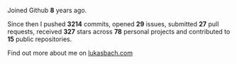 Joined Github **8** years ago.

Since then I pushed **3214** commits, opened **29** issues, submitted **27** pull requests, received **327** stars across **78** personal projects and contributed to **15** public repositories.

Find out more about me on [lukasbach.com](https://lukasbach.com)
